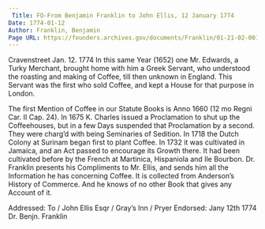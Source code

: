 ```yaml
---
 Title: FO-From Benjamin Franklin to John Ellis, 12 January 1774
Date: 1774-01-12
Author: Franklin, Benjamin
Page URL: https://founders.archives.gov/documents/Franklin/01-21-02-0013
---
```


Cravenstreet Jan. 12. 1774
In this same Year (1652) one Mr. Edwards, a Turky Merchant, brought home with him a Greek Servant, who understood the roasting and making of Coffee, till then unknown in England. This Servant was the first who sold Coffee, and kept a House for that purpose in London.

The first Mention of Coffee in our Statute Books is Anno 1660 (12 mo Regni Car. II Cap. 24).
In 1675 K. Charles issued a Proclamation to shut up the Coffeehouses, but in a few Days suspended that Proclamation by a second. They were charg’d with being Seminaries of Sedition.
In 1718 the Dutch Colony at Surinam began first to plant Coffee.
In 1732 it was cultivated in Jamaica, and an Act passed to encourage its Growth there. It had been cultivated before by the French at Martinica, Hispaniola and Ile Bourbon.
Dr. Franklin presents his Compliments to Mr. Ellis, and sends him all the Information he has concerning Coffee. It is collected from Anderson’s History of Commerce. And he knows of no other Book that gives any Account of it.
 
Addressed: To / John Ellis Esqr / Gray’s Inn / Pryer
Endorsed: Jany 12th 1774 Dr. Benjn. Franklin

